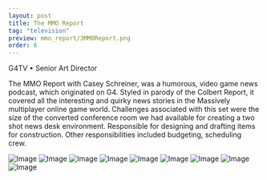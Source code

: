 ```yaml
---
layout: post
title: The MMO Report
tag: "television"
preview: mmo_report/3MMOReport.png
order: 6
---
```

G4TV • Senior Art Director

The MMO Report with Casey Schreiner, was a humorous, video game news podcast, which originated on G4. Styled in parody of the Colbert Report, it covered all the interesting and quirky news stories in the Massively multiplayer online game world. Challenges associated with this set were the size of the converted conference room we had available for creating a two shot news desk environment. Responsible for designing and drafting items for construction. Other responsibilities included budgeting, scheduling crew.

![Image](1MMOReport.png)
![Image](2MMOReport.png)
![Image](3MMOReport.png)
![Image](4MMOReport.png)
![Image](5MMOReport.png)
![Image](6MMOReport.png)
![Image](7MMOReport.png)
![Image](8MMOReport.png)
![Image](9MMOReport.png)
